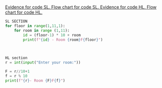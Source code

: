 [Evidence for code SL. 
](Quiz.008.jpg)
[Flow chart for code SL. 
](20220919_183402.jpg)
[Evidence for code HL. 
](Quiz.008-HL.jpg)
[Flow chart for code HL. 
](20220919_183358.jpg) 
```.py
SL SECTION
for floor in range(1,11,1):
    for room in range (1,11):
        id = (floor-1) * 10 + room
        print(f"{id} - Room {room}F{floor}")
    
     
     
HL section
r = int(input("Enter your room:"))

F = r//10+1
f = r % 10
print(f"{r}- Room {F}F{f}")
